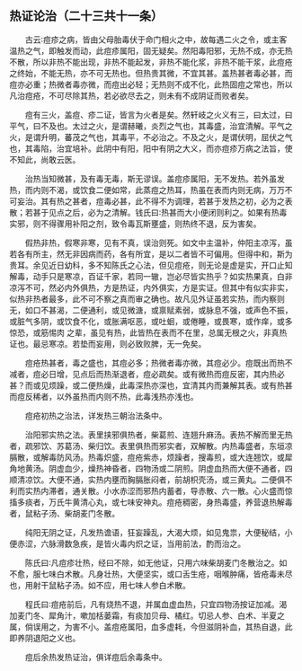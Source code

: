 ## 热证论治（二十三共十一条）


&emsp;&emsp;古云∶痘疹之病，皆由父母胎毒伏于命门相火之中，故每遇二火之令，或主客温热之气，即触发而动，此痘疹属阳，固无疑矣。然阳毒阳邪，无热不成，亦无热不散，所以非热不能出现，非热不能起发，非热不能化浆，非热不能干浆，此痘疮之终始，不能无热，亦不可无热也。但热贵其微，不宜其甚。盖热甚者毒必甚，而痘亦必重；热微者毒亦微，而痘出必轻；无热则不成不化，此热固痘之常也，所以凡治痘疮，不可尽除其热，若必欲尽去之，则未有不成阴证而败者矣。

&emsp;&emsp;痘有三火，盖痘、疹二证，皆言为火者是矣。然轩岐之火义有三，曰太过，曰平气，曰不及也。太过之火，是谓赫曦，炎烈之气也，其毒盛，治宜清解。平气之火，是谓升明，蕃茂之气也，其毒平，不必治之。不及之火，是谓伏明，屈伏之气也，其毒陷，治宜培补。此阴中有阳，阳中有阴之大义，而亦痘疹万病之法旨，使不知此，尚敢云医。

&emsp;&emsp;治热当知微甚，及有毒无毒，斯无谬误。盖痘疹属阳，无不发热。若外虽发热，而内则不渴，或饮食二便如常，此蒸痘之热耳，热虽在表而内则无病，万万不可妄治。其有热之甚者，痘毒必甚，此不得不为调理，若甚于发热之初，必为之表散；若甚于见点之后，必为之清解。钱氏曰∶热甚而大小便闭则利之。如果有热毒实邪，则不得骤用补阳之剂，致令毒瓦斯壅盛，则热终不退，反为害矣。

&emsp;&emsp;假热非热，假寒非寒，见有不真，误治则死。如文中主温补，仲阳主凉泻，虽若各有所主，然无非因病而药，各有所宜，是以二者皆不可偏用。但得中和，斯为贵耳。余见近日幼科，多不知陈氏之心法，但见痘疮，则无论是虚是实，开口止知解毒，动手只是寒凉，百证千家，若同一辙，岂必尽皆实热乎？如实热果真，白非凉泻不可，然必内外俱热，方是热证，内外俱实，方是实证。但其中有似实非实，似热非热者最多，此不可不察之真而审之确也。故凡见外证虽若实热，而内察则无，如口不甚渴，二便通利，或见微溏，或禀赋素弱，或脉息不强，或声色不振，或脏气多阴，或饮食不化，或胀满呕恶，或吐蛔，或倦睡，或畏寒，或作痒，或多惊恐，或筋惕肉 之辈，虽见有热，此皆热在表而不在里，总属无根之火，非真热证也。最忌寒凉。若垫而妄用，则必致败脾，无一免矣。

&emsp;&emsp;痘疮热甚者，毒之盛也，其痘必多；热微者毒亦微，其痘必少。痘既出而热不减者，痘必日增，见点后而热渐退者，痘必疏矣。或有微热而痘反密，其内热必甚？而或见烦躁，或二便热燥，此毒深热亦深也，宜清其内而兼解其表。或有热甚而痘反稀者，以外虽热而内则不热，此毒浅热亦浅也。

&emsp;&emsp;痘疮初热之治法，详发热三朝治法条中。

&emsp;&emsp;治阳邪实热之法。表里挟邪俱热者，柴葛煎、连翘升麻汤。表热不解而里无热者，疏邪饮、苏葛汤、柴归饮。表里俱热而邪实者，双解散。内热毒盛者，东垣凉膈散，或解毒防风汤。热毒炽盛，痘疮紫赤，烦躁者，搜毒煎，或大连翘饮，或犀角地黄汤。阴虚血少，燥热神昏者，四物汤或二阴煎。阴虚血热而大便不通者，四顺清凉饮。大便不通，实热内壅而胸膈胀闷者，前胡枳壳汤，或三黄丸。二便俱不利而实热内滞者，通关散。小水赤涩而邪热内蓄者，导赤散、六一散。心火盛而惊搐多痰者，万氏牛黄清心丸，或七味安神丸。痘疮稠密，身热毒盛，养营退热解毒者，鼠粘子汤、柴胡麦门冬散。

&emsp;&emsp;纯阳无阴之证，凡发热谵语，狂妄躁乱，大渴大烦，如见鬼祟，大便秘结，小便赤涩，六脉滑数急疾，是皆火毒内炽之证，当用前法，酌而治之。

&emsp;&emsp;陈氏曰∶凡痘疹壮热，经曰不除，如无他证，只用六味柴胡麦门冬散治之。如不愈，服七味白术散。凡身壮热，大便坚实，或口舌生疮，咽喉肿痛，皆疮毒未尽也，用射干鼠粘子汤。如不应，用七味人参白术散。

&emsp;&emsp;程氏曰∶痘疮前后，凡有烧热不退，并属血虚血热，只宜四物汤按证加减。渴加麦门冬、犀角汁，嗽加栝蒌霜，有痰加贝母、橘红。切忌人参、白术、半夏之属，倘误用之，为害不小。盖痘疮属阳，血多虚耗，今但滋阴补血，其热自退，此即养阴退阳之义也。

&emsp;&emsp;痘后余热发热证治，俱详痘后余毒条中。

